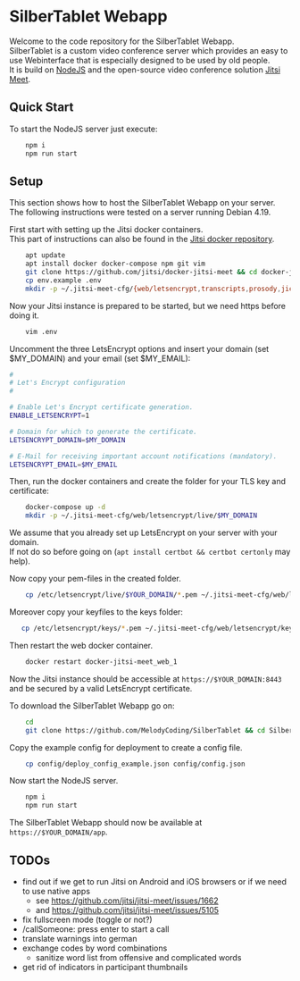 # SilberTablet Webapp
Welcome to the code repository for the SilberTablet Webapp.  
SilberTablet is a custom video conference server which provides an easy to use Webinterface that is especially designed to be used by old people.  
It is build on [NodeJS](https://nodejs.org/en/about/) and the open-source video conference solution [Jitsi Meet](https://github.com/jitsi/jitsi-meet).

## Quick Start
To start the NodeJS server just execute:
```bash
    npm i
    npm run start
```

## Setup
This section shows how to host the SilberTablet Webapp on your server.  
The following instructions were tested on a server running Debian 4.19.

First start with setting up the Jitsi docker containers.  
This part of instructions can also be found in the [Jitsi docker repository](https://github.com/jitsi/docker-jitsi-meet).
```bash
    apt update
    apt install docker docker-compose npm git vim
    git clone https://github.com/jitsi/docker-jitsi-meet && cd docker-jitsi-meet
    cp env.example .env
    mkdir -p ~/.jitsi-meet-cfg/{web/letsencrypt,transcripts,prosody,jicofo,jvb}
```
Now your Jitsi instance is prepared to be started, but we need https before doing it.
```bash
    vim .env
```
Uncomment the three LetsEncrypt options and insert your domain (set $MY_DOMAIN) and your email (set $MY_EMAIL):
```bash
#
# Let's Encrypt configuration
#

# Enable Let's Encrypt certificate generation.
ENABLE_LETSENCRYPT=1

# Domain for which to generate the certificate.
LETSENCRYPT_DOMAIN=$MY_DOMAIN

# E-Mail for receiving important account notifications (mandatory).
LETSENCRYPT_EMAIL=$MY_EMAIL
```
Then, run the docker containers and create the folder for your TLS key and certificate:
```bash
    docker-compose up -d
    mkdir -p ~/.jitsi-meet-cfg/web/letsencrypt/live/$MY_DOMAIN
```
We assume that you already set up LetsEncrypt on your server with your domain.  
If not do so before going on (`apt install certbot && certbot certonly` may help).  

Now copy your pem-files in the created folder. 
```bash
    cp /etc/letsencrypt/live/$YOUR_DOMAIN/*.pem ~/.jitsi-meet-cfg/web/letsencrypt/live/$MY_DOMAIN/
```
Moreover copy your keyfiles to the keys folder:
 ```bash
    cp /etc/letsencrypt/keys/*.pem ~/.jitsi-meet-cfg/web/letsencrypt/keys/
```   
Then restart the web docker container.
```bash
    docker restart docker-jitsi-meet_web_1
```
Now the Jitsi instance should be accessible at `https://$YOUR_DOMAIN:8443` and be secured by a valid LetsEncrypt certificate.  
  
To download the SilberTablet Webapp go on:
```bash
    cd
    git clone https://github.com/MelodyCoding/SilberTablet && cd SilberTablet
```
Copy the example config for deployment to create a config file.
```bash
    cp config/deploy_config_example.json config/config.json
```
Now start the NodeJS server.
```bash
    npm i
    npm run start
```
The SilberTablet Webapp should now be available at `https://$YOUR_DOMAIN/app`.


## TODOs
* find out if we get to run Jitsi on Android and iOS browsers or if we need to use native apps
    * see https://github.com/jitsi/jitsi-meet/issues/1662
    * and https://github.com/jitsi/jitsi-meet/issues/5105
* fix fullscreen mode (toggle or not?)
* /callSomeone: press enter to start a call
* translate warnings into german
* exchange codes by word combinations
    * sanitize word list from offensive and complicated words
* get rid of indicators in participant thumbnails
